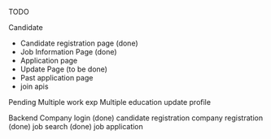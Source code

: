 TODO

Candidate
- Candidate registration page (done)
- Job Information Page  (done)
- Application page 
- Update Page (to be done)
- Past application page
- join apis



Pending
Multiple work exp
Multiple education
update profile


Backend
Company login (done)
candidate registration 
company registration (done)
job search (done)
job application


